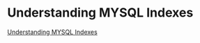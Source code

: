 # Understanding MYSQL Indexes
[Understanding MYSQL Indexes](https://aiwithcloud.com/2022/09/16/understanding_mysql_indexes/)